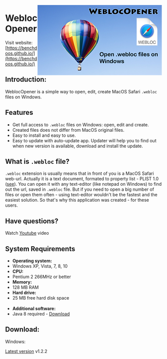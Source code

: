 [<img src="WeblocOpenerIntro.png" align="right" width="400" height="225" />](https://benchdoos.github.io/)

# WeblocOpener

Visit website: [https://benchdoos.github.io/](https://benchdoos.github.io/)

## Introduction:
WeblocOpener is a simple way to open, edit, create MacOS Safari `.webloc` files on Windows.

## Features

- Get full access to `.webloc` files on Windows: open, edit and create.
- Created files does not differ from MacOS original files.
- Easy to install and easy to use.
- Easy to update with auto-update app. 
Updater will help you to find out when new version is available, download and install the update.

## What is `.webloc` file?
`.webloc` extension is usually means that in front of you is a MacOS Safari web-url. 
Actually it is a text document, formated to property list - PLIST 1.0 
([see](https://developer.apple.com/library/content/documentation/General/Reference/InfoPlistKeyReference/Articles/AboutInformationPropertyListFiles.html)).
You can open it with any text-editor (like notepad on Windows) to find out the url, saved in `.webloc` file.
But if you need to open a big number of files or open them often - using text-editor wouldn't be the fastest and the easiest solution.
So that's why this application was created - for these users.


## Have questions? 
Watch [Youtube](https://youtu.be/Z-bT-VWMDsQ) video


## System Requirements

<ul class="SystemRequirements">
    <li><b>Operating system:</b></li>
    <li>Windows XP, Vista, 7, 8, 10</li>
    <li><b>CPU:</b></li>
    <li>Pentium 2 266MHz or better</li>
    <li><b>Memory:</b></li>
    <li>128 MB RAM</li>
    <li><b>Hard drive:</b></li>
    <li>25 MB free hard disk space</li>
    <br>
    <li><b>Additional software:</b></li>
<li>Java 8 required - <a href="https://java.com/download/">Download</a></li>
</ul>


## Download:
Windows:

[Latest version](https://github.com/benchdoos/WeblocOpener/releases/tag/v1.2.2) v1.2.2
